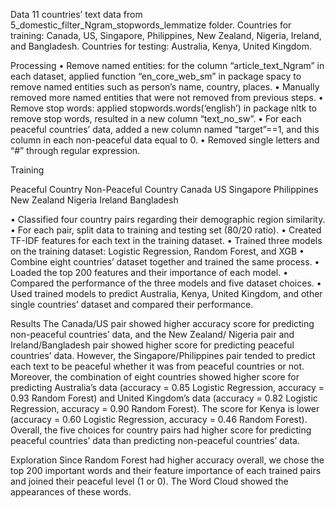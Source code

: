 Data
11 countries’ text data from 5_domestic_filter_Ngram_stopwords_lemmatize folder.
Countries for training: Canada, US, Singapore, Philippines, New Zealand, Nigeria, Ireland, and Bangladesh.
Countries for testing: Australia, Kenya, United Kingdom.

Processing
• Remove named entities: for the column “article_text_Ngram” in each dataset, applied function “en_core_web_sm” in package spacy to remove named entities such as person’s name, country, places.
• Manually removed more named entities that were not removed from previous steps.
• Remove stop words: applied stopwords.words(‘english’) in package nltk to remove stop words, resulted in a new column “text_no_sw”.
• For each peaceful countries’ data, added a new column named “target”==1, and this column in each non-peaceful data equal to 0.
• Removed single letters and “#” through regular expression.

Training

Peaceful Country	Non-Peaceful Country
Canada	US
Singapore	Philippines
New Zealand	Nigeria
Ireland	Bangladesh

• Classified four country pairs regarding their demographic region similarity.
• For each pair, split data to training and testing set (80/20 ratio).
• Created TF-IDF features for each text in the training dataset.
• Trained three models on the training dataset: Logistic Regression, Random Forest, and XGB
• Combine eight countries’ dataset together and trained the same process.
• Loaded the top 200 features and their importance of each model.
• Compared the performance of the three models and five dataset choices.
• Used trained models to predict Australia, Kenya, United Kingdom, and other single countries’ dataset and compared their performance.

Results
The Canada/US pair showed higher accuracy score for predicting non-peaceful countries’ data, and the New Zealand/ Nigeria pair and Ireland/Bangladesh pair showed higher score for predicting peaceful countries’ data. However, the Singapore/Philippines pair tended to predict each text to be peaceful whether it was from peaceful countries or not. Moreover, the combination of eight countries showed higher score for predicting Australia’s data (accuracy = 0.85 Logistic Regression, accuracy = 0.93 Random Forest) and United Kingdom’s data (accuracy = 0.82 Logistic Regression, accuracy = 0.90 Random Forest). The score for Kenya is lower (accuracy = 0.60 Logistic Regression, accuracy = 0.46 Random Forest). Overall, the five choices for country pairs had higher score for predicting peaceful countries’ data than predicting non-peaceful countries’ data. 

Exploration
Since Random Forest had higher accuracy overall, we chose the top 200 important words and their feature importance of each trained pairs and joined their peaceful level (1 or 0). The Word Cloud showed the appearances of these words.



